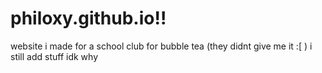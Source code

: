 # philoxy.github.io!!
website i made for a school club for bubble tea (they didnt give me it :[ )
i still add stuff idk why
